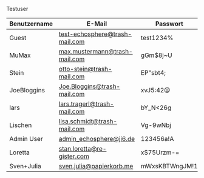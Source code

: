 Testuser

| Benutzername | E-Mail                | Passwort  |
|---------------|---------------------------------|-----------------|
Guest		    |	test-echosphere@trash-mail.com	| test1234%
MuMax		    |	max.mustermann@trash-mail.com	| gGm$8j~U
Stein		    |	otto-stein@trash-mail.com	    | EP"sbt4;
JoeBloggins	    |	Joe.Bloggins@trash-mail.com	    | xvJ5:42@
lars		    |	lars.tragerl@trash-mail.com	    | bY_N<26g
Lischen		    |	lisa.schmidt@trash-mail.com	    | Vg-9wNbj
Admin User	    |	admin_echosphere@ji6.de		    | 123456a!A
Loretta		    |	stan.loretta@re-gister.com	    | x$75Urzm-=
Sven+Julia	    |	sven.julia@papierkorb.me	    | mWxsKBTWngJM!1
